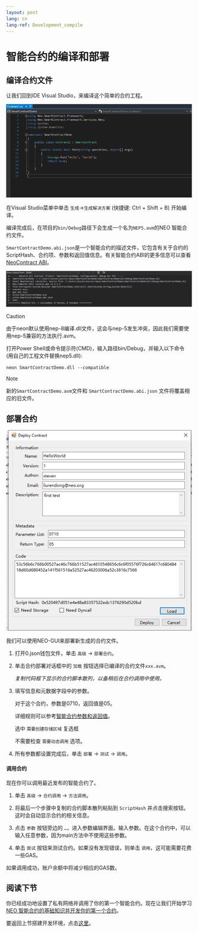 ```yaml
---
layout: post
lang: cn
lang-ref: Development_compile
---
```


# 智能合约的编译和部署

## 编译合约文件

让我们回到IDE Visual Studio，来编译这个简单的合约工程。

 <p align="center">
  <img src="imgs/20190219-120735.png" />
 </p>


在Visual Studio菜单中单击 `生成`->`生成解决方案` (快捷键: Ctrl + Shift + B) 开始编译。

编译完成后，在项目的`bin/Debug`路径下会生成一个名为`NEP5.avm`的NEO 智能合约文件。

`SmartContractDemo.abi.json`是一个智能合约的描述文件，它包含有关于合约的ScriptHash、合约项、参数和返回值信息。有关智能合约ABI的更多信息可以查看[NeoContract ABI](https://github.com/neo-project/proposals/blob/master/nep-3.mediawiki)。

 <p align="center">
  <img src="imgs/20190219-140640.png" />
 </p>

 > [!Caution]
>
> 由于neon默认使用nep-8编译.dll文件，这会与nep-5发生冲突，因此我们需要使用nep-5兼容的方法执行.avm。
>
> 打开Power Shell或命令提示符(CMD)，输入路径bin/Debug，并输入以下命令 (用自己的工程文件替换nep5.dll):
>
> ```
> neon SmartContractDemo.dll --compatible
> ```

> [!Note]
>
> 新的`SmartContractDemo.avm`文件和 `SmartContractDemo.abi.json` 文件将覆盖相应的旧文件。

## 部署合约

  <p align="center">
  <img src="imgs/20190219-140958.png" />
 </p>

 我们可以使用NEO-GUI来部署新生成的合约文件。

1. 打开0.json钱包文件，单击 `高级` -> `部署合约`。

2. 单击合约部署对话框中的 `加载` 按钮选择已编译的合约文件`xxx.avm`。

	*复制代码框下显示的合约脚本散列，以备稍后在合约调用中使用。*

3. 填写信息和元数据字段中的参数。

	对于这个合约，参数是0710，返回值是05。

	详细规则可以参考[智能合约参数和返回值](http://docs.neo.org/zh-cn/sc/Parameter.html)。

	选中 `需要创建存储区域` 复选框

	不需要检查 `需要动态调用` 选项。

4. 所有参数都设置完成后，单击 `部署` -> `测试` -> `调用`。


#### 调用合约

现在你可以调用最近发布的智能合约了。

1. 单击 `高级` -> `合约调用` -> `方法调用`。
2. 将最后一个步骤中复制的合约脚本散列粘贴到 `ScriptHash` 并点击搜索按钮。这时会自动显示合约的相关信息。

3. 点击 `参数` 按钮旁边的 `…`，进入参数编辑界面。输入参数。在这个合约中，可以输入任意参数，因为main方法中不使用这些参数。

4. 单击 `尝试` 按钮来测试合约。如果没有发现错误，则单击 `调用`，这可能需要花费一些GAS。


如果调用成功，账户余额中将减少相应的GAS数。

## 阅读下节
你已经成功地设置了私有网络并调用了你的第一个智能合约。现在让我们开始学习[NEO 智能合约的基础知识并开发你的第一个合约](Smart_Contract_basics.md)。

要返回上节搭建开发环境，点击[这里](Development_set_up.md)。